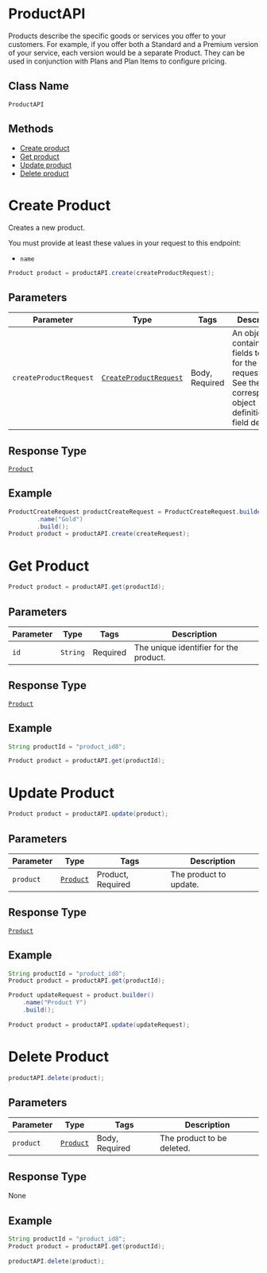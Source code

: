 # ProductAPI

Products describe the specific goods or services you offer to your customers. For example, if you offer both a Standard and a Premium version of your service, each version would be a separate Product. They can be used in conjunction with Plans and Plan Items to configure pricing.



## Class Name

`ProductAPI`

## Methods

* [Create product](/doc/product-api.md#create-product)
* [Get product](/doc/product-api.md#get-product)
* [Update product](/doc/product-api.md#update-product)
* [Delete product](/doc/product-api.md#delete-product)



# Create Product

Creates a new product.

You must provide at least these values in your request to this endpoint:

- `name`


```java
Product product = productAPI.create(createProductRequest);
```

## Parameters

| Parameter | Type | Tags | Description |
|  --- | --- | --- | --- |
| `createProductRequest` | [`CreateProductRequest`](/doc/models/create-product-request.md) | Body, Required | An object containing the fields to POST for the request.<br>See the corresponding object definition for field details. |

## Response Type

[`Product`](/doc/models/product.md)

## Example

```java
ProductCreateRequest productCreateRequest = ProductCreateRequest.builder()
        .name("Gold")
        .build();
Product product = productAPI.create(createRequest);
```

# Get Product

```java
Product product = productAPI.get(productId);
```

## Parameters

| Parameter | Type | Tags | Description |
|  --- | --- | --- | --- |
| `id` | `String` | Required | The unique identifier for the product. |


## Response Type

[`Product`](/doc/models/product.md)


## Example 

```java
String productId = "product_id8";

Product product = productAPI.get(productId);
```


# Update Product

```java
Product product = productAPI.update(product);
```


## Parameters

| Parameter | Type | Tags | Description |
|  --- | --- | --- | --- |
| `product` | [`Product`](/doc/models/product.md) | Product, Required | The product to update. |


## Response Type

[`Product`](/doc/models/product.md)


## Example 

```java
String productId = "product_id8";
Product product = productAPI.get(productId);

Product updateRequest = product.builder()
    .name("Product Y")
    .build();
    
Product product = productAPI.update(updateRequest);
```


# Delete Product

```java
productAPI.delete(product);
```


## Parameters

| Parameter | Type | Tags | Description |
|  --- | --- | --- | --- |
| `product` | [`Product`](/doc/models/product.md) | Body, Required | The product to be deleted. |


## Response Type
None


## Example 

```java
String productId = "product_id8";
Product product = productAPI.get(productId);
   
productAPI.delete(product);
```





